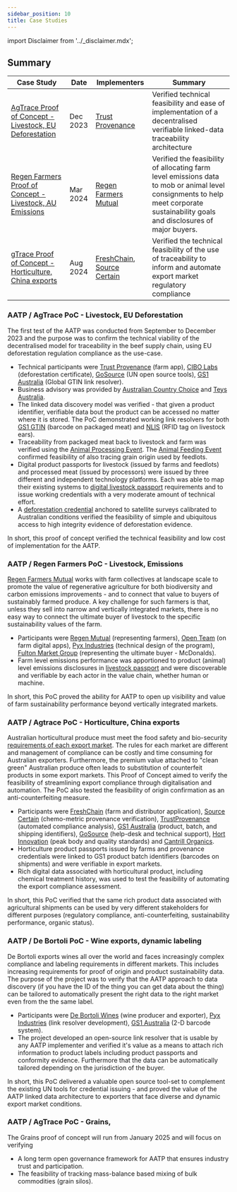 ```yaml
---
sidebar_position: 10
title: Case Studies
---
```


import Disclaimer from '../\_disclaimer.mdx';

<Disclaimer />

## Summary

|Case Study|Date|Implementers|Summary|
|--|--|--|--|
|[AgTrace Proof of Concept - Livestock, EU Deforestation](#agtrace-proof-of-concept---livestock-eu-deforestation)|Dec 2023|[Trust Provenance](../register/Software#cibo-labs)|Verified technical feasibility and ease of implementation of a decentralised verifiable linked-data traceability architecture|
|[Regen Farmers Proof of Concept - Livestock, AU Emissions](#regen-farmers-proof-of-concept---livestock-au-emissions) |Mar 2024 |[Regen Farmers Mutual](https://www.regenfarmersmutual.com/) | Verified the feasibility of allocating farm level emissions data to mob or animal level consignments to help meet corporate sustainability goals and disclosures of major buyers.|
|[gTrace Proof of Concept - Horticulture, China exports](#agtrace-proof-of-concept---horticulture-china-exports)|Aug 2024 |[FreshChain](../register/Software#freshchain), [Source Certain](https://www.sourcecertain.com/) |Verified the technical feasibility of the use of traceability to inform and automate export market regulatory compliance|


### AATP / AgTrace PoC - Livestock, EU Deforestation

The first test of the AATP was conducted from September to December 2023 and the purpose was to confirm the technical viability of the decentralised model for traceability in the beef supply chain, using EU deforestation regulation compliance as the use-case. 

* Technical participants were [Trust Provenance](https://www.trustprovenance.com/) (farm app), [CIBO Labs](https://www.cibolabs.com.au/) (deforestation certificate), [GoSource](https://gosource.com.au/) (UN open source tools), [GS1 Australia](https://www.gs1au.org/) (Global GTIN link resolver).
* Business advisory was provided by [Australian Country Choice](https://www.accbeef.net.au/) and [Teys Australia](https://au.teysgroup.com/).
* The linked data discovery model was verified - that given a product identifier, verifiable data bout the product can be accessed no matter where it is stored. The PoC demonstrated working link resolvers for both [GS1 GTIN](../specification/Identifiers#gs1-global-trade-identification-numbers-gtin) (barcode on packaged meat) and [NLIS](../specification/Identifiers#national-livestock-identification-system-nlis) (RFID tag on livestock ears). 
* Traceability from packaged meat back to livestock and farm was verified using the [Animal Processing Event](../specification/DigitalTraceabilityEvent#animal-processing-event). The [Animal Feeding Event](../specification/DigitalTraceabilityEvent#animal-feeding-event) confirmed feasibility of also tracing grain origin used by feedlots.
* Digital product passports for livestock (issued by farms and feedlots) and processed meat (issued by processors) were issued by three different and independent technology platforms. Each was able to map their existing systems to [digital livestock passport](../specification/DigitalProductPassport#digital-livestock-passport-dlp) requirements and to issue working credentials with a very moderate amount of technical effort.
* A [deforestation credential](../specification/ConformityCredential#deforestation-credential) anchored to satellite surveys calibrated to Australian conditions verified the feasibility of simple and ubiquitous access to high integrity evidence of deforestation evidence. 

In short, this proof of concept verified the technical feasibility and low cost of implementation for the AATP.


### AATP / Regen Farmers PoC - Livestock, Emissions

[Regen Farmers Mutual](https://www.regenfarmersmutual.com/) works with farm collectives at landscape scale to promote the value of regenerative agriculture for both biodiversity and carbon emissions improvements - and to connect that value to buyers of sustainably farmed produce. A key challenge for such farmers is that, unless they sell into narrow and vertically integrated markets, there is no easy way to connect the ultimate buyer of livestock to the specific sustainability values of the farm.  

* Participants were [Regen Mutual](https://www.regenfarmersmutual.com/) (representing farmers), [Open Team](https://openteam.community/) (on farm digital apps), [Pyx Industries](https://www.pyx.io/) (technical design of the program), [Fulton Market Group](https://fmg.global/) (representing the ultimate buyer - McDonalds).
* Farm level emissions performance was apportioned to product (animal) level emissions disclosures in [livestock passport](../specification/DigitalProductPassport#digital-livestock-passport-dlp) and were discoverable and verifiable by each actor in the value chain, whether human or machine.

In short, this PoC proved the ability for AATP to open up visibility and value of farm sustainability performance beyond vertically integrated markets.

### AATP / Agtrace PoC - Horticulture, China exports

Australian horticultural produce must meet the food safety and bio-security [requirements of each export market](https://micor.agriculture.gov.au/Pages/default.aspx). The rules for each market are different and management of compliance can be costly and time consuming for Australian exporters. Furthermore, the premium value attached to "clean green" Australian produce often leads to substitution of counterfeit products in some export markets. This Proof of Concept aimed to verify the feasibility of streamlining export compliance through digitalisation and automation. The PoC also tested the feasibility of origin confirmation as an anti-counterfeiting measure. 

* Participants were [FreshChain](https://www.freshchain.com.au/) (farm and distributor application), [Source Certain](https://www.sourcecertain.com/) (chemo-metric provenance verification), [TrustProvenance](https://www.trustprovenance.com/) (automated compliance analysis), [GS1 Australia](https://www.gs1au.org/) (product, batch, and shipping identifiers), [GoSource](https://gosource.com.au/) (help-desk and technical support), [Hort Innovation](https://www.horticulture.com.au/) (peak body and quality standards) and [Cantrill Organics](https://www.cantrillorganics.com.au/).
* Horticulture product passports issued by farms and provenance credentials were linked to GS1 product batch identifiers (barcodes on shipments) and were verifiable in export markets.
* Rich digital data associated with horticultural product, including chemical treatment history, was used to test the feasibility of automating the export compliance assessment. 

In short, this PoC verified that the same rich product data associated with agricultural shipments can be used by very different stakeholders for different purposes (regulatory compliance, anti-counterfeiting, sustainability performance, organic status).


### AATP / De Bortoli PoC - Wine exports, dynamic labeling

De Bortoli exports wines all over the world and faces increasingly complex compliance and labeling requirements in different markets. This includes increasing requirements for proof of origin and product sustainability data. The purpose of the project was to verify that the AATP approach to data discovery (if you have the ID of the thing you can get data about the thing) can be tailored to automatically present the right data to the right market even from the the same label.

* Participants were [De Bortoli Wines](https://www.debortoli.com.au/) (wine producer and exporter), [Pyx Industries](https://www.pyx.io/) (link resolver development), [GS1 Australia](https://www.gs1au.org/) (2-D barcode system).
* The project developed an open-source link resolver that is usable by any AATP implementer and verified it's value as a means to attach rich information to product labels including product passports and conformity evidence.  Furthermore that the data can be automatically tailored depending on the jurisdiction of the buyer.

In short, this PoC delivered a valuable open source tool-set to complement the existing UN tools for credential issuing - and proved the value of the AATP linked data architecture to exporters that face diverse and dynamic export market conditions.


### AATP / AgTrace PoC - Grains, 

The Grains proof of concept will run from January 2025 and will focus on verifying

* A long term open governance framework for AATP that ensures industry trust and participation.
* The feasibility of tracking mass-balance based mixing of bulk commodities (grain silos).
